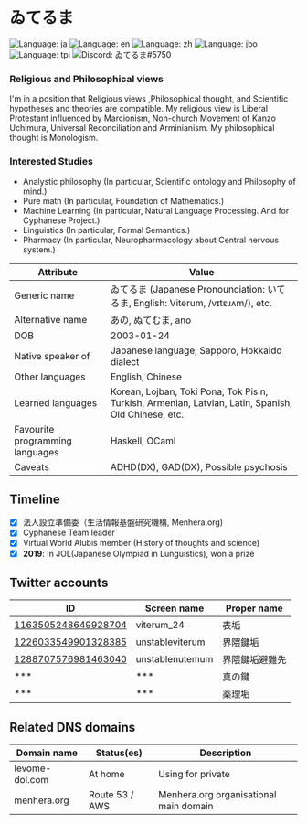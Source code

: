 # ゐてるま

![Language: ja](https://img.shields.io/badge/lang-ja-pink)
![Language: en](https://img.shields.io/badge/lang-en-purple)
![Language: zh](https://img.shields.io/badge/lang-zh-purple)
![Language: jbo](https://img.shields.io/badge/lang-jbo-purple)
![Language: tpi](https://img.shields.io/badge/lang-tpi-purple)
![Discord: ゐてるま#5750](https://img.shields.io/static/v1?label=Discord&message=ゐてるま%235750&color=ca97bf)

### Religious and Philosophical views

I'm in a position that Religious views ,Philosophical thought, and Scientific hypotheses and theories are compatible. My religious view is Liberal Protestant influenced by Marcionism, Non-church Movement of Kanzo Uchimura, Universal Reconciliation and Arminianism. My philosophical thought is Monologism. 

### Interested Studies

- Analystic philosophy (In particular, Scientific ontology and Philosophy of mind.)
- Pure math (In particular, Foundation of Mathematics.)
- Machine Learning (In particular, Natural Language Processing. And for Cyphanese Project.)
- Linguistics (In particular, Formal Semantics.)
- Pharmacy (In particular, Neuropharmacology about Central nervous system.)


Attribute | Value
----------|-------
Generic name | ゐてるま (Japanese Pronounciation: いてるま, English: Viterum, /vɪtɛɹʌm/), etc.
Alternative name | あの, ぬてむま, ano
DOB | 2003-01-24
Native speaker of | Japanese language, Sapporo, Hokkaido dialect
Other languages | English, Chinese
Learned languages | Korean, Lojban, Toki Pona, Tok Pisin, Turkish, Armenian, Latvian, Latin, Spanish, Old Chinese, etc.
Favourite programming languages | Haskell, OCaml
Caveats | ADHD(DX), GAD(DX), Possible psychosis

## Timeline

- [x] 法人設立準備委（生活情報基盤研究機構, Menhera.org)
- [x] Cyphanese Team leader
- [x] Virtual World Alubis member (History of thoughts and science)
- [x] **2019**: In JOL(Japanese Olympiad in Lunguistics), won a prize

## Twitter accounts
 ID | Screen name | Proper name 
----|-------------|-------------
[1163505248649928704](https://twitter.com/viterum_24) | viterum_24 | 表垢
[1226033549901328385](https://twitter.com/unstableviterum) | unstableviterum | 界隈鍵垢
[1288707576981463040](https://twitter.com/unstablenutemum) | unstablenutemum | 界隈鍵垢避難先| 業務用アカウント——真空の，机の上．
*** | *** | 真の鍵
*** | *** | 薬理垢

## Related DNS domains
Domain name | Status(es) | Description
------------|------------|-------------
levome-dol.com | At home | Using for private
menhera.org | Route 53 / AWS | Menhera.org organisational main domain
